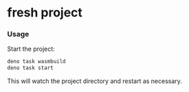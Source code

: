 # fresh project

### Usage

Start the project:

```sh
deno task wasmbuild
deno task start
```

This will watch the project directory and restart as necessary.
